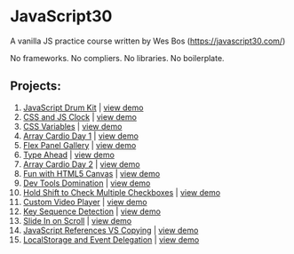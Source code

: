# JavaScript30
A vanilla JS practice course written by Wes Bos (https://javascript30.com/)

No frameworks. No compliers. No libraries. No boilerplate.

## Projects:

1. [JavaScript Drum Kit](https://github.com/willgorham/javascript30/tree/master/01%20-%20JavaScript%20Drum%20Kit)  |  [view demo](https://willgorham.github.io/javascript30/01%20-%20JavaScript%20Drum%20Kit/index.html)
2. [CSS and JS Clock](https://github.com/willgorham/javascript30/tree/master/02%20-%20JS%20and%20CSS%20Clock)  |  [view demo](https://willgorham.github.io/javascript30/02%20-%20JS%20and%20CSS%20Clock/index.html)
3. [CSS Variables](https://github.com/willgorham/javascript30/tree/master/03%20-%20CSS%20Variables)  |  [view demo](https://willgorham.github.io/javascript30/03%20-%20CSS%20Variables/index.html)
4. [Array Cardio Day 1](https://github.com/willgorham/javascript30/tree/master/04%20-%20Array%20Cardio%20Day%201)  |  [view demo](https://willgorham.github.io/javascript30/04%20-%20Array%20Cardio%20Day%201/index.html)
5. [Flex Panel Gallery](https://github.com/willgorham/javascript30/tree/master/05%20-%20Flex%20Panel%20Gallery)  |  [view demo](https://willgorham.github.io/javascript30/05%20-%20Flex%20Panel%20Gallery/index.html)
6. [Type Ahead](https://github.com/willgorham/javascript30/tree/master/06%20-%20Type%20Ahead)  |  [view demo](https://willgorham.github.io/javascript30/06%20-%20Type%20Ahead/index.html)
7. [Array Cardio Day 2](https://github.com/willgorham/javascript30/tree/master/07%20-%20Array%20Cardio%20Day%202)  |  [view demo](https://willgorham.github.io/javascript30/07%20-%20Array%20Cardio%20Day%202/index.html)
8. [Fun with HTML5 Canvas](https://github.com/willgorham/javascript30/tree/master/08%20-%20Fun%20with%20HTML5%20Canvas)  |  [view demo](https://willgorham.github.io/javascript30/08%20-%20Fun%20with%20HTML5%20Canvas/index.html)
9. [Dev Tools Domination](https://github.com/willgorham/javascript30/tree/master/09%20-%20Dev%20Tools%20Domination)  |  [view demo](https://willgorham.github.io/javascript30/09%20-%20Dev%20Tools%20Domination/index.html)
10. [Hold Shift to Check Multiple Checkboxes](https://github.com/willgorham/javascript30/tree/master/10%20-%20Hold%20Shift%20to%20Check%20Multiple%20Checkboxes)  |  [view demo](https://willgorham.github.io/javascript30/10%20-%20Hold%20Shift%20to%20Check%20Multiple%20Checkboxes/index.html)
11. [Custom Video Player](https://github.com/willgorham/javascript30/tree/master/11%20-%20Custom%20Video%20Player)  |  [view demo](https://willgorham.github.io/javascript30/11%20-%20Custom%20Video%20Player/index.html)
12. [Key Sequence Detection](https://github.com/willgorham/javascript30/tree/master/12%20-%20Key%20Sequence%20Detection)  |  [view demo](https://willgorham.github.io/javascript30/12%20-%20Key%20Sequence%20Detection/index.html)
13. [Slide In on Scroll](https://github.com/willgorham/javascript30/tree/master/13%20-%20Slide%20In%20on%20Scroll)  |  [view demo](https://willgorham.github.io/javascript30/13%20-%20Slide%20In%20on%20Scroll/index.html)
14. [JavaScript References VS Copying](https://github.com/willgorham/javascript30/tree/master/14%20-%20JavaScript%20References%20VS%20Copying)  |  [view demo](https://willgorham.github.io/javascript30/14%20-%20JavaScript%20References%20VS%20Copying/index.html)
15. [LocalStorage and Event Delegation](https://github.com/willgorham/javascript30/tree/master/15%20-%20LocalStorage%20and%20Event%20Delegation)  |  [view demo](https://willgorham.github.io/javascript30/15%20-%20LocalStorage%20and%20Event%20Delegation/index.html)

